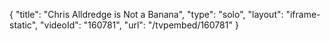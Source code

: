 {
    "title": "Chris Alldredge is Not a Banana",
    "type": "solo",
    "layout": "iframe-static",
    "videoId": "160781",
    "url": "\/tvpembed\/160781"
}